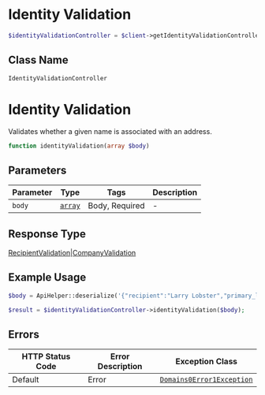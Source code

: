 # Identity Validation

```php
$identityValidationController = $client->getIdentityValidationController();
```

## Class Name

`IdentityValidationController`


# Identity Validation

Validates whether a given name is associated with an address.

```php
function identityValidation(array $body)
```

## Parameters

| Parameter | Type | Tags | Description |
|  --- | --- | --- | --- |
| `body` | [`array`](../../doc/models/object-enum.md) | Body, Required | - |

## Response Type

[RecipientValidation](../../doc/models/recipient-validation.md)|[CompanyValidation](../../doc/models/company-validation.md)

## Example Usage

```php
$body = ApiHelper::deserialize('{"recipient":"Larry Lobster","primary_line":"210 King St.","secondary_line":"","city":"San Francisco","state":"CA","zip_code":"94107"}');

$result = $identityValidationController->identityValidation($body);
```

## Errors

| HTTP Status Code | Error Description | Exception Class |
|  --- | --- | --- |
| Default | Error | [`Domains0Error1Exception`](../../doc/models/domains-0-error-1-exception.md) |

